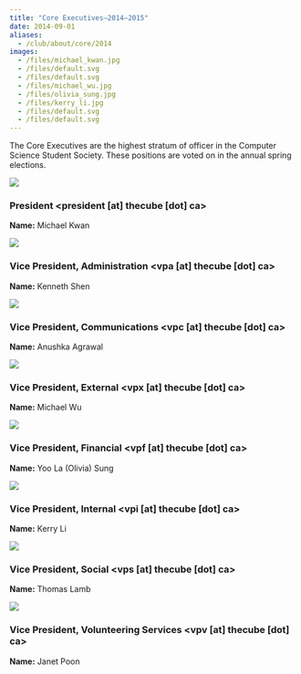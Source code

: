 ```yaml
---
title: "Core Executives—2014–2015"
date: 2014-09-01
aliases:
  - /club/about/core/2014
images:
  - /files/michael_kwan.jpg
  - /files/default.svg
  - /files/default.svg
  - /files/michael_wu.jpg
  - /files/olivia_sung.jpg
  - /files/kerry_li.jpg
  - /files/default.svg
  - /files/default.svg
---
```


The Core Executives are the highest stratum of officer in the Computer Science Student Society. These positions are voted on in the annual spring elections.

![](/files/michael_kwan.jpg)

### President <president \[at\] thecube \[dot\] ca>

**Name:** Michael Kwan

![](/files/default.svg)

### Vice President, Administration <vpa \[at\] thecube \[dot\] ca>

**Name:** Kenneth Shen

![](/files/default.svg)

### Vice President, Communications <vpc \[at\] thecube \[dot\] ca>

**Name:** Anushka Agrawal

![](/files/michael_wu.jpg)

### Vice President, External <vpx \[at\] thecube \[dot\] ca>

**Name:** Michael Wu

![](/files/olivia_sung.jpg)

### Vice President, Financial <vpf \[at\] thecube \[dot\] ca>

**Name:** Yoo La (Olivia) Sung

![](/files/kerry_li.jpg)

### Vice President, Internal <vpi \[at\] thecube \[dot\] ca>

**Name:** Kerry Li

![](/files/default.svg)

### Vice President, Social <vps \[at\] thecube \[dot\] ca>

**Name:** Thomas Lamb

![](/files/default.svg)

### Vice President, Volunteering Services <vpv \[at\] thecube \[dot\] ca>

**Name:** Janet Poon
